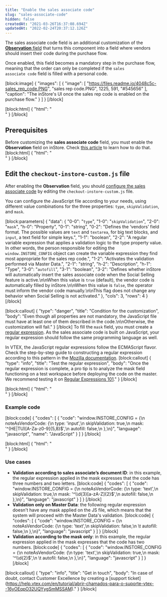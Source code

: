 ```yaml
---
title: "Enable the sales associate code"
slug: "sales-associate-code"
hidden: false
createdAt: "2021-03-26T16:37:08.694Z"
updatedAt: "2022-02-24T20:37:12.126Z"
---
```

The sales associate code field is an additional customization of the [**Observation** field](https://developers.vtex.com/vtex-rest-api/docs/enable-the-remarks-field-in-the-order-screen) that turns this component into a field where vendors should insert their code during the purchase flow.

Once enabled, this field becomes a mandatory step in the purchase flow, meaning that the order can only be completed if the <code>sales associate code</code> field is filled with a personal code.

[block:image]
{
  "images": [
    {
      "image": [
        "https://files.readme.io/4048c5c-sales_rep_code.PNG",
        "sales rep code.PNG",
        1225,
        591,
        "#545656"
      ],
      "caption": "The inStore's UI once the sales rep code is enabled on the purchase flow."
    }
  ]
}
[/block]

[block:html]
{
  "html": "<br>"
}
[/block]
## Prerequisites

Before customizing the **sales associate code** field, you must enable the **Observation** field on inStore. Check [this article](https://developers.vtex.com/vtex-rest-api/docs/enable-the-remarks-field-in-the-order-screen) to learn how to do that.
[block:html]
{
  "html": "<br>"
}
[/block]
## Edit the `checkout-instore-custom.js` file

After enabling the **Observation** field, you should [configure the sales associate code](https://help.vtex.com/en/tracks/instore-customizations--1z9kBm12oBPyVNDo1ivVc2/5kNtS80hbBGg58jMeF8CRv) by editing the `checkout-instore-custom.js` file.

You can configure the JavaScript file according to your needs, using different value combinations for the three properties: <code>type</code>, <code>skipValidation</code>, and <code>mask</code>.

[block:parameters]
{
  "data": {
    "0-0": "`type`",
    "1-0": "`skipValidation`",
    "2-0": "`mask`",
    "h-0": "Property",
    "0-1": "string",
    "0-2": "Defines the ‘vendors’ field format. The possible values are `text` and `textarea`, for big text blocks, and `input`, a text field for simple keys.",
    "1-1": "boolean",
    "2-2": "A regular variable expression that applies a validation logic to the type property value. In other words, the person responsible for editing the `window.INSTORE_CONFIG` object can create the variable expression they find most appropriate for the sales rep code.",
    "1-2": "Activates the validation performed via Master Data.",
    "2-1": "string",
    "h-2": "Description",
    "h-1": "Type",
    "3-0": "`autofill`",
    "3-1": "boolean",
    "3-2": "Defines whether inStore will automatically insert the sales associate code when the Social Selling feature is active.\n\nWhen this value is `true` (default), the vendor code is automatically filled by inStore.\n\nWhen this value is `false`, the operator must inform the vendor code manually.\n\nThis flag does not change any behavior when Social Selling is not activated."
  },
  "cols": 3,
  "rows": 4
}
[/block]

[block:callout]
{
  "type": "danger",
  "title": "Condition for the customization",
  "body": "Even though all properties are not mandatory, the JavaScript file must have at least one of them described in the code.\n\nOtherwise, the customization will fail."
}
[/block]
To fill the <code>mask</code> field, you must create a [regular expression](https://developer.mozilla.org/en-US/docs/Web/JavaScript/Guide/Regular_Expressions). As the sales associate code is built on JavaScript, your regular expression should follow the same programming language as well.

In VTEX, the JavaScript regular expressions follow the ECMAScript flavor. Check the step-by-step guide to constructing a regular expression according to this pattern in the [Mozilla documentation](https://developer.mozilla.org/en-US/docs/Web/JavaScript/Reference/Global_Objects/RegExp).
[block:callout]
{
  "type": "info",
  "title": "Test the regular expression",
  "body": "Once the regular expression is complete, a pro tip is to analyze the mask field functioning on a test workspace before deploying the code on the master. We recommend testing it on [Regular Expressions 101](https://regex101.com/)."
}
[/block]

[block:html]
{
  "html": "<br>"
}
[/block]
### Example code
[block:code]
{
  "codes": [
    {
      "code": "window.INSTORE_CONFIG = {\n  noteAsVendorCode: {\n    type: 'input',\n    skipValidation: true,\n    mask: '^(HE|TU)[A-Za-z0-9]{5,8}$',\n    autofill: false,\n  },\n}",
      "language": "javascript",
      "name": "JavaScript"
    }
  ]
}
[/block]

[block:html]
{
  "html": "<br>"
}
[/block]
### Use cases

- <strong>Validation according to sales associate’s document ID</strong>: in this example, the regular expression applied in the mask expresses that the code has three numbers and two letters.
[block:code]
{
  "codes": [
    {
      "code": "window.INSTORE_CONFIG = {\n  noteAsVendorCode: {\n       type: 'text',\n       skipValidation: true,\n       mask: '^\\\\d{3}[a-zA-Z]{2}$',\n       autofill: false,\n   },\n}",
      "language": "javascript"
    }
  ]
}
[/block]
- <strong>Validation only on Master Data</strong>: the following regular expression doesn't have any mask applied on the JS file, which means that the system will proceed with the Master Data's validation.
[block:code]
{
  "codes": [
    {
      "code": "window.INSTORE_CONFIG = {\n  noteAsVendorCode: {\n       type: 'text',\n       skipValidation: false,\n    \t autofill: false,\n   },\n}",
      "language": "javascript"
    }
  ]
}
[/block]
- <strong>Validation according to the mask only</strong>: in this example, the regular expression applied in the mask expresses that the code has two numbers.
[block:code]
{
  "codes": [
    {
      "code": "window.INSTORE_CONFIG = {\n  noteAsVendorCode: {\n       type: 'text',\n       skipValidation: true,\n       mask: '^\\\\d{2}$',\n    \t autofil: false,\n   },\n}",
      "language": "javascript"
    }
  ]
}
[/block]

[block:callout]
{
  "type": "info",
  "title": "Get in touch",
  "body": "In case of doubt, contact Customer Excellence by creating a [support ticket] (https://help.vtex.com/en/tutorial/abrir-chamados-para-o-suporte-vtex--16yOEqpO32UQYygSmMSSAM)."
}
[/block]